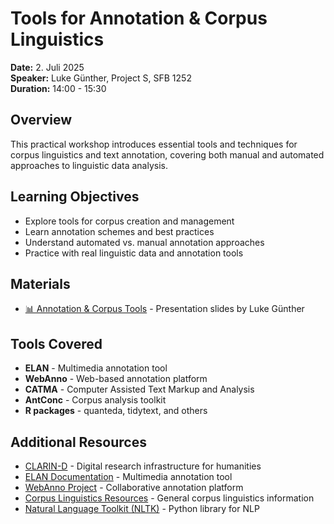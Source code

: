 # Tools for Annotation & Corpus Linguistics

**Date:** 2. Juli 2025  
**Speaker:** Luke Günther, Project S, SFB 1252  
**Duration:** 14:00 - 15:30

## Overview

This practical workshop introduces essential tools and techniques for corpus linguistics and text annotation, covering both manual and automated approaches to linguistic data analysis.

## Learning Objectives

- Explore tools for corpus creation and management
- Learn annotation schemes and best practices
- Understand automated vs. manual annotation approaches
- Practice with real linguistic data and annotation tools

## Materials

- [📊 Annotation & Corpus Tools](5-schepens-annotation_corpus_tools.pptx) - Presentation slides by Luke Günther

## Tools Covered

- **ELAN** - Multimedia annotation tool
- **WebAnno** - Web-based annotation platform
- **CATMA** - Computer Assisted Text Markup and Analysis
- **AntConc** - Corpus analysis toolkit
- **R packages** - quanteda, tidytext, and others

## Additional Resources

- [CLARIN-D](https://www.clarin-d.net/) - Digital research infrastructure for humanities
- [ELAN Documentation](https://archive.mpi.nl/tla/elan) - Multimedia annotation tool
- [WebAnno Project](https://webanno.github.io/webanno/) - Collaborative annotation platform
- [Corpus Linguistics Resources](https://corpus-linguistics.net/) - General corpus linguistics information
- [Natural Language Toolkit (NLTK)](https://www.nltk.org/) - Python library for NLP
